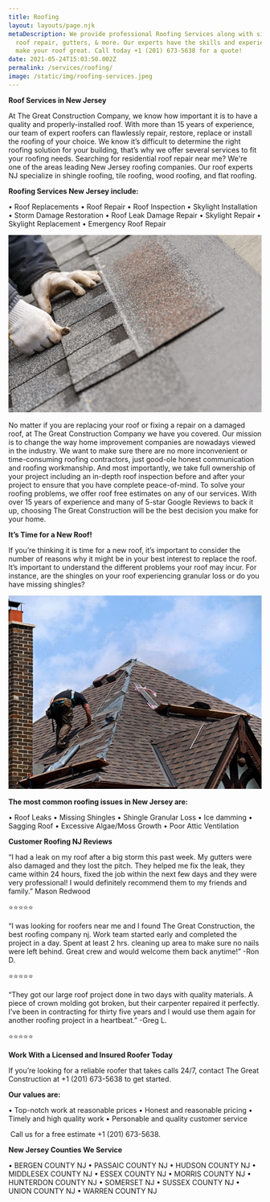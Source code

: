 ```yaml
---
title: Roofing
layout: layouts/page.njk
metaDescription: We provide professional Roofing Services along with siding,
  roof repair, gutters, & more. Our experts have the skills and experience to
  make your roof great. Call today +1 (201) 673-5638 for a quote!
date: 2021-05-24T15:03:50.002Z
permalink: /services/roofing/
image: /static/img/roofing-services.jpeg
---
```

**Roof Services in New Jersey**

At The Great Construction Company, we know how important it is to have a quality and properly-installed roof. With more than 15 years of experience, our team of expert roofers can flawlessly repair, restore, replace or install the roofing of your choice. We know it’s difficult to determine the right roofing solution for your building, that’s why we offer several services to fit your roofing needs.
Searching for residential roof repair near me? We're one of the areas leading New Jersey roofing companies. Our roof experts NJ specialize in shingle roofing, tile roofing, wood roofing, and flat roofing.

**Roofing Services New Jersey include:**

•	Roof Replacements
•	Roof Repair
•	Roof Inspection
•	Skylight Installation
•	Storm Damage Restoration
•	Roof Leak Damage Repair
•	Skylight Repair 
•	Skylight Replacement
•	Emergency Roof Repair

![](/static/img/roof-replacement-nj.jpg)

No matter if you are replacing your roof or fixing a repair on a damaged roof, at The Great Construction Company we have you covered. Our mission is to change the way home improvement companies are nowadays viewed in the industry. We want to make sure there are no more inconvenient or time-consuming roofing contractors, just good-ole honest communication and roofing workmanship. 
And most importantly, we take full ownership of your project including an in-depth roof inspection before and after your project to ensure that you have complete peace-of-mind. To solve your roofing problems, we offer roof free estimates on any of our services. With over 15 years of experience and many of 5-star Google Reviews to back it up, choosing The Great Construction will be the best decision you make for your home.

**It’s Time for a New Roof!**

If you’re thinking it is time for a new roof, it’s important to consider the number of reasons why it might be in your best interest to replace the roof. It’s important to understand the different problems your roof may incur. For instance, are the shingles on your roof experiencing granular loss or do you have missing shingles? 

![](/static/img/roof-repair-nj.jpg)

**The most common roofing issues in New Jersey are:**

•	Roof Leaks
•	Missing Shingles
•	Shingle Granular Loss
•	Ice damming
•	Sagging Roof
•	Excessive Algae/Moss Growth
•	Poor Attic Ventilation

**Customer Roofing NJ Reviews**

 “I had a leak on my roof after a big storm this past week. My gutters were also damaged and they lost the pitch. They helped me fix the leak, they came within 24 hours, fixed the job within the next few days and they were very professional! I would definitely recommend them to my friends and family.” Mason Redwood  <!--StartFragment-->

⭐️⭐️⭐️⭐️⭐️

<!--EndFragment-->

  “I was looking for roofers near me and I found The Great Construction, the best roofing company nj. Work team started early and completed the project in a day. Spent at least 2 hrs. cleaning up area to make sure no nails were left behind. Great crew and would welcome them back anytime!” -Ron D.  <!--StartFragment-->

⭐️⭐️⭐️⭐️⭐️

<!--EndFragment-->

  “They got our large roof project done in two days with quality materials. A piece of crown molding got broken, but their carpenter repaired it perfectly. I’ve been in contracting for thirty five years and I would use them again for another roofing project in a heartbeat.” -Greg L.  <!--StartFragment-->

⭐️⭐️⭐️⭐️⭐️

<!--EndFragment-->

**Work With a Licensed and Insured Roofer Today**

If you’re looking for a reliable roofer that takes calls 24/7, contact The Great Construction at +1 (201) 673-5638 to get started. 

**Our values are:**

• Top-notch work at reasonable prices
• Honest and reasonable pricing
• Timely and high quality work
• Personable and quality customer service

 Call us for a free estimate +1 (201) 673-5638.

<!--EndFragment-->

**New Jersey Counties We Service**

•	BERGEN COUNTY NJ
•	PASSAIC COUNTY NJ
•	HUDSON COUNTY NJ
•	MIDDLESEX COUNTY NJ
•	ESSEX COUNTY NJ
•	MORRIS COUNTY NJ
•	HUNTERDON COUNTY NJ
•	SOMERSET NJ
•	SUSSEX COUNTY NJ
•	UNION COUNTY NJ
•	WARREN COUNTY NJ